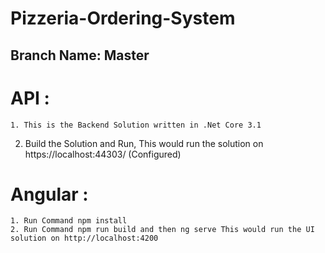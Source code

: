 # Pizzeria-Ordering-System
## Branch Name: Master
# API :
	1. This is the Backend Solution written in .Net Core 3.1
  2. Build the Solution and Run, This would run the solution on https://localhost:44303/ (Configured)
# Angular : 
	1. Run Command npm install
	2. Run Command npm run build and then ng serve This would run the UI solution on http://localhost:4200
